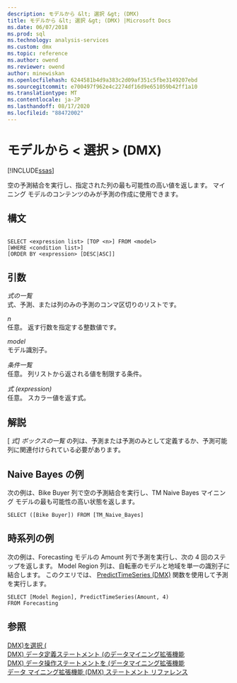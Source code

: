 ```yaml
---
description: モデルから &lt; 選択 &gt; (DMX)
title: モデルから &lt; 選択 &gt; (DMX) |Microsoft Docs
ms.date: 06/07/2018
ms.prod: sql
ms.technology: analysis-services
ms.custom: dmx
ms.topic: reference
ms.author: owend
ms.reviewer: owend
author: minewiskan
ms.openlocfilehash: 6244581b4d9a383c2d09af351c5fbe3149207ebd
ms.sourcegitcommit: e700497f962e4c2274df16d9e651059b42ff1a10
ms.translationtype: MT
ms.contentlocale: ja-JP
ms.lasthandoff: 08/17/2020
ms.locfileid: "88472002"
---
```

# <a name="select-from-ltmodelgt-dmx"></a>モデルから &lt; 選択 &gt; (DMX)
[!INCLUDE[ssas](../includes/applies-to-version/ssas.md)]

  空の予測結合を実行し、指定された列の最も可能性の高い値を返します。 マイニング モデルのコンテンツのみが予測の作成に使用できます。  
  
## <a name="syntax"></a>構文  
  
```  
  
SELECT <expression list> [TOP <n>] FROM <model>   
[WHERE <condition list>]   
[ORDER BY <expression> [DESC|ASC]]  
```  
  
## <a name="arguments"></a>引数  
 *式の一覧*  
 式、予測、または列のみの予測のコンマ区切りのリストです。  
  
 *n*  
 任意。 返す行数を指定する整数値です。  
  
 *model*  
 モデル識別子。  
  
 *条件一覧*  
 任意。 列リストから返される値を制限する条件。  
  
 *式 (expression)*  
 任意。 スカラー値を返す式。  
  
## <a name="remarks"></a>解説  
 [ *式] ボックスの一覧* の列は、予測または予測のみとして定義するか、予測可能列に関連付けられている必要があります。  
  
## <a name="naive-bayes-example"></a>Naive Bayes の例  
 次の例は、Bike Buyer 列で空の予測結合を実行し、TM Naive Bayes マイニング モデルの最も可能性の高い状態を返します。  
  
```  
SELECT ([Bike Buyer]) FROM [TM_Naive_Bayes]  
```  
  
## <a name="time-series-example"></a>時系列の例  
 次の例は、Forecasting モデルの Amount 列で予測を実行し、次の 4 回のステップを返します。 Model Region 列は、自転車のモデルと地域を単一の識別子に結合します。 このクエリでは、 [PredictTimeSeries &#40;DMX&#41;](../dmx/predicttimeseries-dmx.md) 関数を使用して予測を実行します。  
  
```  
SELECT [Model Region], PredictTimeSeries(Amount, 4)   
FROM Forecasting  
```  
  
## <a name="see-also"></a>参照  
 [DMX&#41;を選択 &#40;](../dmx/select-dmx.md)   
 [DMX&#41; データ定義ステートメント &#40;のデータマイニング拡張機能](../dmx/dmx-statements-data-definition.md)   
 [DMX&#41; データ操作ステートメントを &#40;データマイニング拡張機能](../dmx/dmx-statements-data-manipulation.md)   
 [データ マイニング拡張機能 &#40;DMX&#41; ステートメント リファレンス](../dmx/data-mining-extensions-dmx-statements.md)  
  
  
